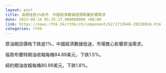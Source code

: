 ```yaml
---
layout: post
title: 油價挫逾1%收市　中國經濟數據遜預期憂影響需求
date: 2023-08-16 05:35:27.000000000 +08:00
link: https://news.rthk.hk/rthk/ch/component/k2/1713646-20230816.htm
categories: rthk
---
```


原油期貨價格下跌逾1%，中國經濟數據低迷，市場擔心影響原油需求。

倫敦布蘭特期油收報每桶84.89美元，下跌1.5%。

紐約期油收報每桶80.99美元，下跌1.8%。
